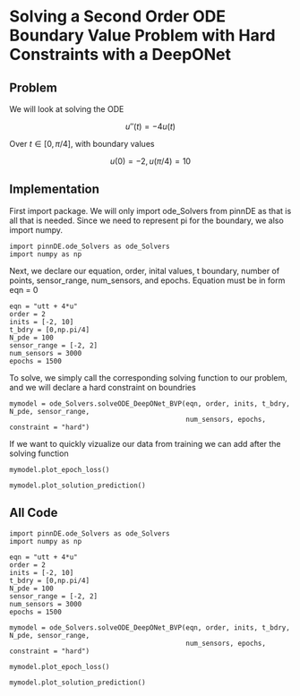 # Solving a Second Order ODE Boundary Value Problem with Hard Constraints with a DeepONet

## Problem
We will look at solving the ODE

$$u''(t) = -4u(t)$$

Over $t\in[0,\pi/4]$, with boundary values

$$u(0) = -2, u(\pi/4) = 10$$

## Implementation

First import package. We will only import ode_Solvers from pinnDE as that is all that is needed. Since we need to represent
pi for the boundary, we also import numpy.

    import pinnDE.ode_Solvers as ode_Solvers
    import numpy as np

Next, we declare our equation, order, inital values, t boundary, number of points, sensor_range, num_sensors, and epochs. 
Equation must be in form eqn = 0

    eqn = "utt + 4*u"
    order = 2
    inits = [-2, 10]
    t_bdry = [0,np.pi/4]
    N_pde = 100
    sensor_range = [-2, 2]
    num_sensors = 3000
    epochs = 1500

To solve, we simply call the corresponding solving function to our problem, and we will declare a hard constraint on boundries

    mymodel = ode_Solvers.solveODE_DeepONet_BVP(eqn, order, inits, t_bdry, N_pde, sensor_range, 
                                                num_sensors, epochs, constraint = "hard")

If we want to quickly vizualize our data from training we can add after the solving function

    mymodel.plot_epoch_loss()

    mymodel.plot_solution_prediction()

## All Code

    import pinnDE.ode_Solvers as ode_Solvers
    import numpy as np

    eqn = "utt + 4*u"
    order = 2
    inits = [-2, 10]
    t_bdry = [0,np.pi/4]
    N_pde = 100
    sensor_range = [-2, 2]
    num_sensors = 3000
    epochs = 1500

    mymodel = ode_Solvers.solveODE_DeepONet_BVP(eqn, order, inits, t_bdry, N_pde, sensor_range, 
                                                num_sensors, epochs, constraint = "hard")

    mymodel.plot_epoch_loss()

    mymodel.plot_solution_prediction()